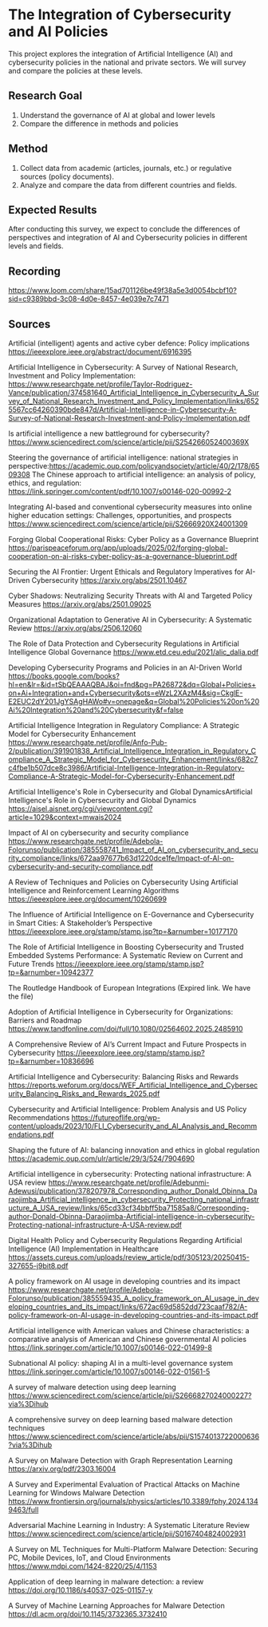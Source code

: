 # The Integration of Cybersecurity and AI Policies
This project explores the integration of Artificial Intelligence (AI) and cybersecurity policies in the national and private sectors. We will survey and compare the policies at these levels.

## Research Goal
1. Understand the governance of AI at global and lower levels
2. Compare the difference in methods and policies

## Method
1. Collect data from academic (articles, journals, etc.) or regulative sources (policy documents).
2. Analyze and compare the data from different countries and fields.

## Expected Results
After conducting this survey, we expect to conclude the differences of perspectives and integration of AI and Cybersecurity policies in different levels and fields.


## Recording
https://www.loom.com/share/15ad701126be49f38a5e3d0054bcbf10?sid=c9389bbd-3c08-4d0e-8457-4e039e7c7471

## Sources
Artificial (intelligent) agents and active cyber defence: Policy implications
https://ieeexplore.ieee.org/abstract/document/6916395

Artificial Intelligence in Cybersecurity: A Survey of National Research, Investment and Policy Implementation:
https://www.researchgate.net/profile/Taylor-Rodriguez-Vance/publication/374581640_Artificial_Intelligence_in_Cybersecurity_A_Survey_of_National_Research_Investment_and_Policy_Implementation/links/6525567cc64260390bde847d/Artificial-Intelligence-in-Cybersecurity-A-Survey-of-National-Research-Investment-and-Policy-Implementation.pdf

Is artificial intelligence a new battleground for cybersecurity?
https://www.sciencedirect.com/science/article/pii/S254266052400369X

Steering the governance of artificial intelligence: national strategies in perspective:https://academic.oup.com/policyandsociety/article/40/2/178/6509308
The Chinese approach to artificial intelligence: an analysis of policy, ethics, and regulation: https://link.springer.com/content/pdf/10.1007/s00146-020-00992-2

Integrating AI-based and conventional cybersecurity measures into online higher education settings: Challenges, opportunities, and prospects
https://www.sciencedirect.com/science/article/pii/S2666920X24001309

Forging Global Cooperational Risks: Cyber Policy as a Governance Blueprint
https://parispeaceforum.org/app/uploads/2025/02/forging-global-cooperation-on-ai-risks-cyber-policy-as-a-governance-blueprint.pdf

Securing the AI Frontier: Urgent Ethicals and Regulatory Imperatives for AI-Driven Cybersecurity
https://arxiv.org/abs/2501.10467

Cyber Shadows: Neutralizing Security Threats with AI and Targeted Policy Measures https://arxiv.org/abs/2501.09025
 
Organizational Adaptation to Generative AI in Cybersecurity: A Systematic Review
https://arxiv.org/abs/2506.12060

The Role of Data Protection and Cybersecurity Regulations in Artificial Intelligence Global Governance
https://www.etd.ceu.edu/2021/alic_dalia.pdf

Developing Cybersecurity Programs and Policies in an AI-Driven World
https://books.google.com/books?hl=en&lr=&id=tSbQEAAAQBAJ&oi=fnd&pg=PA26872&dq=Global+Policies+on+Ai+Integration+and+Cybersecurity&ots=eWzL2XAzM4&sig=CkglE-E2EUC2dY201JgYSAgHAWo#v=onepage&q=Global%20Policies%20on%20Ai%20Integration%20and%20Cybersecurity&f=false


Artificial Intelligence Integration in Regulatory Compliance: A Strategic Model for Cybersecurity Enhancement
https://www.researchgate.net/profile/Anfo-Pub-2/publication/391901838_Artificial_Intelligence_Integration_in_Regulatory_Compliance_A_Strategic_Model_for_Cybersecurity_Enhancement/links/682c7c4fbe1b507dce8c3986/Artificial-Intelligence-Integration-in-Regulatory-Compliance-A-Strategic-Model-for-Cybersecurity-Enhancement.pdf

Artificial Intelligence's Role in Cybersecurity and Global DynamicsArtificial Intelligence's Role in Cybersecurity and Global Dynamics
https://aisel.aisnet.org/cgi/viewcontent.cgi?article=1029&context=mwais2024

Impact of AI on cybersecurity and security compliance
https://www.researchgate.net/profile/Adebola-Folorunso/publication/385558741_Impact_of_AI_on_cybersecurity_and_security_compliance/links/672aa97677b63d1220dce1fe/Impact-of-AI-on-cybersecurity-and-security-compliance.pdf

 A Review of Techniques and Policies on Cybersecurity Using Artificial Intelligence and Reinforcement Learning Algorithms
https://ieeexplore.ieee.org/document/10260699


The Influence of Artificial Intelligence on E-Governance and Cybersecurity in Smart Cities: A Stakeholder’s Perspective 
https://ieeexplore.ieee.org/stamp/stamp.jsp?tp=&arnumber=10177170

The Role of Artificial Intelligence in Boosting Cybersecurity and Trusted Embedded Systems Performance: A Systematic Review on Current and Future Trends
https://ieeexplore.ieee.org/stamp/stamp.jsp?tp=&arnumber=10942377

The Routledge Handbook of European Integrations
(Expired link. We have the file)

Adoption of Artificial Intelligence in Cybersecurity for Organizations: Barriers and Roadmap
https://www.tandfonline.com/doi/full/10.1080/02564602.2025.2485910

A Comprehensive Review of AI’s Current Impact and Future Prospects in Cybersecurity
https://ieeexplore.ieee.org/stamp/stamp.jsp?tp=&arnumber=10836696

Artificial Intelligence and Cybersecurity: Balancing Risks and Rewards
https://reports.weforum.org/docs/WEF_Artificial_Intelligence_and_Cybersecurity_Balancing_Risks_and_Rewards_2025.pdf

Cybersecurity and Artificial Intelligence: Problem Analysis and US Policy Recommendations
https://futureoflife.org/wp-content/uploads/2023/10/FLI_Cybersecurity_and_AI_Analysis_and_Recommendations.pdf

Shaping the future of AI: balancing innovation and ethics in global regulation
https://academic.oup.com/ulr/article/29/3/524/7904690

Artificial intelligence in cybersecurity: Protecting national infrastructure: A USA review 
https://www.researchgate.net/profile/Adebunmi-Adewusi/publication/378207978_Corresponding_author_Donald_Obinna_Daraojimba_Artificial_intelligence_in_cybersecurity_Protecting_national_infrastructure_A_USA_review/links/65cd33cf34bbff5ba71585a8/Corresponding-author-Donald-Obinna-Daraojimba-Artificial-intelligence-in-cybersecurity-Protecting-national-infrastructure-A-USA-review.pdf

Digital Health Policy and Cybersecurity Regulations Regarding Artificial Intelligence (AI) Implementation in Healthcare
https://assets.cureus.com/uploads/review_article/pdf/305123/20250415-327655-j9bit8.pdf

A policy framework on AI usage in developing countries and its impact
https://www.researchgate.net/profile/Adebola-Folorunso/publication/385559435_A_policy_framework_on_AI_usage_in_developing_countries_and_its_impact/links/672ac69d5852dd723caaf782/A-policy-framework-on-AI-usage-in-developing-countries-and-its-impact.pdf

Artificial intelligence with American values and Chinese characteristics: a comparative analysis of American and Chinese governmental AI policies
https://link.springer.com/article/10.1007/s00146-022-01499-8

Subnational AI policy: shaping AI in a multi-level governance system
https://link.springer.com/article/10.1007/s00146-022-01561-5

A survey of malware detection using deep learning
https://www.sciencedirect.com/science/article/pii/S2666827024000227?via%3Dihub

 A comprehensive survey on deep learning based malware detection techniques
https://www.sciencedirect.com/science/article/abs/pii/S1574013722000636?via%3Dihub

A Survey on Malware Detection with Graph Representation Learning
https://arxiv.org/pdf/2303.16004

A Survey and Experimental Evaluation of Practical Attacks on Machine Learning for Windows Malware Detection
https://www.frontiersin.org/journals/physics/articles/10.3389/fphy.2024.1349463/full

Adversarial Machine Learning in Industry: A Systematic Literature Review
https://www.sciencedirect.com/science/article/pii/S0167404824002931

A Survey on ML Techniques for Multi-Platform Malware Detection: Securing PC, Mobile Devices, IoT, and Cloud Environments
https://www.mdpi.com/1424-8220/25/4/1153

Application of deep learning in malware detection: a review 
https://doi.org/10.1186/s40537-025-01157-y

A Survey of Machine Learning Approaches for Malware Detection
https://dl.acm.org/doi/10.1145/3732365.3732410
